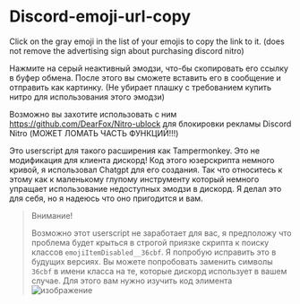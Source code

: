 # Discord-emoji-url-copy
Click on the gray emoji in the list of your emojis to copy the link to it.  (does not remove the advertising sign about purchasing discord nitro)

Нажмите на серый неактивный эмодзи, что-бы скопировать его ссылку в буфер обмена. После этого вы сможете вставить его в сообщение и отправить как картинку. (Не убирает плашку с требованием купить нитро для использования этого эмодзи)

Возможно вы захотите использовать с ним https://github.com/DearFox/Nitro-ublock для блокировки рекламы Discord Nitro (МОЖЕТ ЛОМАТЬ ЧАСТЬ ФУНКЦИЙ!!!)

Это userscript для такого расширения как Tampermonkey. Это не модификация для клиента дискорд! Код этого юзерскрипта немного кривой, я использовал Chatgpt для его создания. Так что относитесь к этому как к маленькому глупому инструменту который немного упращает использование недоступных эмодзи в дискорд. Я делал это для себя, но я надеюсь что оно пригодится и вам.

> Внимание!
> 
> Возможно этот userscript не заработает для вас, я предположу что проблема будет крыться в строгой приязке скрипта к поиску классов `emojiItemDisabled__36cbf`. Я попробую исправить это в будущих версиях. Вы можете попробовать заменить символы `36cbf` в имени класса на те, которые дискорд использует в вашем случае. Для этого вам нужно изучить код элимента ![изображение](https://github.com/DearFox/Discord-emoji-url-copy/assets/59219907/44bbf0b8-4f19-40f8-9010-0011a2750329)
